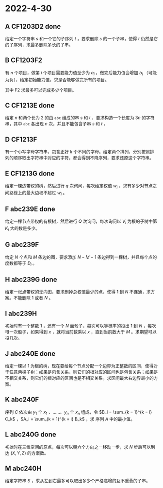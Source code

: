 # 2022-4-30

## A CF1203D2 done

给定一个字符串 $s$ 和一个它的子序列 $t$ ，要求删除 $s$ 的一个子串，使得 $t$ 仍然是它的子序列，求最多删除多长的子串。

## B CF1203F2

有 $n$ 个项目，做第 $i$ 个项目需要能力值至少为 $a_i$ ，做完后能力值会增加 $b_i$ （可能为负），给定初始能力值，求是否能够做完所有的项目。

其中 F2 求最多可以完成多少个项目。

## C CF1213E done

给定 $n$ 和两个长为 $2$ 的由 `abc` 组成的串 $s$ 和 $t$ ，要求构造一个长度为 $3n$ 的字符串，其中 `abc` 各出现 $n$ 次，并且不能包含子串 $s$ 和 $t$ 。

## D CF1213F

有一个小写字母字符串，包含正好 $k$ 个不同的字母。给定两个排列，分别按照排列的顺序取出字符串中对应的字符，都会得到不降序列，要求还原这个字符串。

## E CF1213G done

给定一棵边带权的树，然后进行 $q$ 次询问，每次给定权值 $w_i$ ，求有多少对节点之间路径上的最大边权不超过 $w_i$ 。

## F abc239E done

给定一棵节点带权的有根树，然后进行 $Q$ 次询问，每次询问以 $V_i$ 为根的子树中第 $K_i$ 大的数是多少。

## G abc239F

给定 $N$ 个点和 $M$ 条边的图，要求添加 $N - M - 1$ 条边得到一棵树，并且每个点的度数都等于 $D_i$ 。

## H abc239G done

给定一张点带权的无向图，要求删掉总权值最少的点，使得 $1$ 到 $N$ 不连通，求方案。不能删除 $1$ 或者 $N$ 。

## I abc239H

初始时有一个整数 $1$ ，还有一个 $N$ 面骰子，每次可以等概率的投出 $1$ 到 $N$ ，每次甩一次骰子，如果得到 $x$ ，就将当前数乘以 $x$ ，直到当前数大于 $M$ 。求期望可以投几次。

## J abc240E done

给定一棵以 $1$ 为根的树，现在要给每个节点分配一个边界为正整数的区间，使得对于任意两棵子树：如果是包含关系，则它们的根对应的区间也是包含关系；如果是不相交关系，则它们的根对应的区间也是不相交关系。求区间最大右边界最小的方案。

## K abc240F

序列 $C$ 依次由 $y_1$ 个 $x_1$ 、……、$y_n$ 个 $x_n$ 组成，令 $B_i = \sum_{k = 1}^{k = i} C_k$ ，$A_i = \sum_{k = 1}^{k = i} B_k$ ，求 序列 $A$ 中的最小值。

## L abc240G done

初始时在三维空间的原点，每次可以朝六个方向之一移动一步，求 $N$ 步后可以到达 $(X, Y, Z)$ 的方案数。

## M abc240H

给定字符串 $S$ ，求从左到右最多可以取出多少个严格递增的互不重叠的子串。
